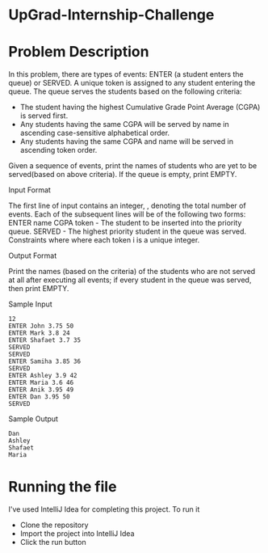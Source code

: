 # UpGrad-Internship-Challenge

# Problem Description

In this problem, there are types of events: ENTER (a student enters the queue) or SERVED.
A unique token is assigned to any student entering the queue. The queue serves the students based on the following criteria:

- The student having the highest Cumulative Grade Point Average (CGPA) is served first.
- Any students having the same CGPA will be served by name in ascending case-sensitive alphabetical order.
- Any students having the same CGPA and name will be served in ascending token order.

Given a sequence of events, print the names of students who are yet to be served(based on above criteria). If the queue is empty, print EMPTY.

Input Format

The first line of input contains an integer, , denoting the total number of events. Each of the subsequent lines will be of the following two forms: ENTER name CGPA token - The student to be inserted into the priority queue. SERVED - The highest priority student in the queue was served. Constraints where where each token i is a unique integer.


Output Format

Print the names (based on the criteria) of the students who are not served at all after executing all events; if every student in the queue was served, then print EMPTY.


Sample Input
```
12
ENTER John 3.75 50
ENTER Mark 3.8 24
ENTER Shafaet 3.7 35
SERVED
SERVED
ENTER Samiha 3.85 36
SERVED
ENTER Ashley 3.9 42
ENTER Maria 3.6 46
ENTER Anik 3.95 49
ENTER Dan 3.95 50
SERVED
```

Sample Output
```
Dan
Ashley
Shafaet
Maria
```

# Running the file

I've used IntelliJ Idea for completing this project. To run it
- Clone the repository
- Import the project into IntelliJ Idea
- Click the run button
